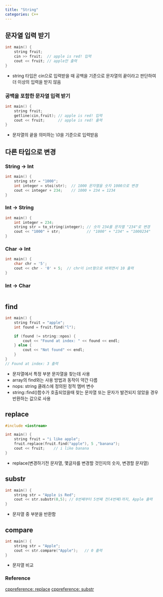 ```yaml
---
title: "String"
categories: C++
---
```

## 문자열 입력 받기
```cpp
int main() {
    string fruit;
    cin >> fruit;  // apple is red! 입력
    cout << fruit; // apple만 출력
}
```
- string 타입은 cin으로 입력받을 때 공백을 기준으로 문자열의 끝이라고 판단하여 더 이상의 입력을 받지 않음

### 공백을 포함한 문자열 입력 받기
```cpp
int main() {
    string fruit;
    getline(cin,fruit); // apple is red! 입력
    cout << fruit;      // apple is red! 출력
}
```
- 문자열의 끝을 의미하는 \0을 기준으로 입력받음

## 다른 타입으로 변경

### String -> Int
```cpp
int main() {
    string str = "1000";
    int integer = stoi(str);  // 1000 문자열을 숫자 1000으로 변경
    cout << integer + 234;    // 1000 + 234 = 1234
}
```

### Int -> String
```cpp
int main() {
    int integer = 234;
    string str = to_string(integer); // 숫자 234를 문자열 "234"로 변경
    cout << "1000" + str;            // "1000" + "234" = "1000234"
}
```

### Char -> Int
```cpp
int main() {
    char chr = '5';
    cout << chr - '0' + 5;  // chr이 int형으로 바뀌면서 10 출력
}
```

### Int -> Char
```cpp

```

## find
```cpp
int main() {
    string fruit = "apple";
    int found = fruit.find("l");

    if (found != string::npos) {
        cout << "Found at index: " << found << endl;
    } else {
        cout << "Not found" << endl;
    }
}
// Found at index: 3 출력
```
- 문자열에서 특정 부분 문자열을 찾는데 사용
- array의 find와는 사용 방법과 동작이 약간 다름
- nops: string 클래스에 정의된 정적 멤버 변수 
- string::find()함수가 호출되었을때 찾는 문자열 또는 문자가 발견되지 않았을 경우 반환하는 값으로 사용

## replace
```cpp
#include <iostream>

int main() {
    string fruit = "i like apple";
    fruit.replace(fruit.find("apple"), 5 ,"banana");
    cout << fruit;    // i like banana
}
```
- replace(변경하기전 문자열, 몇글자를 변경할 것인지의 숫자, 변경할 문자열)

## substr
```cpp
int main() {
    string str = "Apple is Red";
    cout << str.substr(0,5); // 0번째부터 5번째 전(4번째)까지, Apple 출력
}
```
- 문자열 중 부분을 반환함

## compare
```cpp
int main() {
    string str = "Apple";
    cout << str.compare("Apple");   // 0 출력
}
```

- 문자열 비교

### Reference
[cppreference: replace](https://en.cppreference.com/w/cpp/string/basic_string/replace)
[cppreference: substr](https://cplusplus.com/reference/string/string/substr/)
